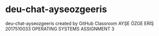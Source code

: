# deu-chat-ayseozgeeris
deu-chat-ayseozgeeris created by GitHub Classroom
AYŞE ÖZGE ERİŞ
2017510033
OPERATING SYSTEMS ASSIGNMENT 3

